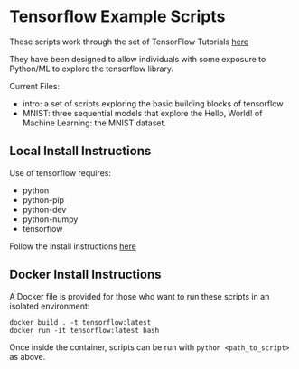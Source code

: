 # Tensorflow Example Scripts

These scripts work through the set of TensorFlow Tutorials [here](https://www.tensorflow.org/get_started/)

They have been designed to allow individuals with some exposure to Python/ML to explore the tensorflow library.

Current Files:

- intro: a set of scripts exploring the basic building blocks of tensorflow
- MNIST: three sequential models that explore the Hello, World! of Machine Learning: the MNIST dataset.

## Local Install Instructions

Use of tensorflow requires:

- python
- python-pip
- python-dev
- python-numpy
- tensorflow

Follow the install instructions [here](https://www.tensorflow.org/install/)

## Docker Install Instructions

A Docker file is provided for those who want to run these scripts in an isolated environment:

```
docker build . -t tensorflow:latest
docker run -it tensorflow:latest bash
```

Once inside the container, scripts can be run with `python <path_to_script>` as above.